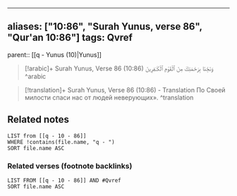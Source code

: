 
---
aliases: ["10:86", "Surah Yunus, verse 86", "Qur'an 10:86"]
tags: Qvref
---

parent:: [[q - Yunus (10)|Yunus]]

> [!arabic]+ Surah Yunus, Verse 86 (10:86)
> <span class="quran-arabic">وَنَجِّنَا بِرَحْمَتِكَ مِنَ ٱلْقَوْمِ ٱلْكَـٰفِرِينَ</span>
^arabic

> [!translation]+ Surah Yunus, Verse 86 (10:86) - Translation
> По Своей милости спаси нас от людей неверующих».
^translation



## Related notes
```dataview
LIST from [[q - 10 - 86]]
WHERE !contains(file.name, "q - ")
SORT file.name ASC
```

### Related verses (footnote backlinks)
```dataview
LIST FROM [[q - 10 - 86]] AND #Qvref
SORT file.name ASC
```

